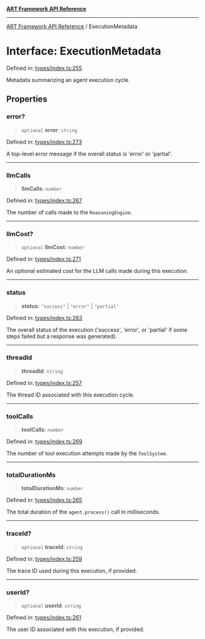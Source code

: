 [**ART Framework API Reference**](../README.md)

***

[ART Framework API Reference](../README.md) / ExecutionMetadata

# Interface: ExecutionMetadata

Defined in: [types/index.ts:255](https://github.com/hashangit/ART/blob/f2c01fe8faa76ca4df3209539d95509aac02e476/src/types/index.ts#L255)

Metadata summarizing an agent execution cycle.

## Properties

### error?

> `optional` **error**: `string`

Defined in: [types/index.ts:273](https://github.com/hashangit/ART/blob/f2c01fe8faa76ca4df3209539d95509aac02e476/src/types/index.ts#L273)

A top-level error message if the overall status is 'error' or 'partial'.

***

### llmCalls

> **llmCalls**: `number`

Defined in: [types/index.ts:267](https://github.com/hashangit/ART/blob/f2c01fe8faa76ca4df3209539d95509aac02e476/src/types/index.ts#L267)

The number of calls made to the `ReasoningEngine`.

***

### llmCost?

> `optional` **llmCost**: `number`

Defined in: [types/index.ts:271](https://github.com/hashangit/ART/blob/f2c01fe8faa76ca4df3209539d95509aac02e476/src/types/index.ts#L271)

An optional estimated cost for the LLM calls made during this execution.

***

### status

> **status**: `"success"` \| `"error"` \| `"partial"`

Defined in: [types/index.ts:263](https://github.com/hashangit/ART/blob/f2c01fe8faa76ca4df3209539d95509aac02e476/src/types/index.ts#L263)

The overall status of the execution ('success', 'error', or 'partial' if some steps failed but a response was generated).

***

### threadId

> **threadId**: `string`

Defined in: [types/index.ts:257](https://github.com/hashangit/ART/blob/f2c01fe8faa76ca4df3209539d95509aac02e476/src/types/index.ts#L257)

The thread ID associated with this execution cycle.

***

### toolCalls

> **toolCalls**: `number`

Defined in: [types/index.ts:269](https://github.com/hashangit/ART/blob/f2c01fe8faa76ca4df3209539d95509aac02e476/src/types/index.ts#L269)

The number of tool execution attempts made by the `ToolSystem`.

***

### totalDurationMs

> **totalDurationMs**: `number`

Defined in: [types/index.ts:265](https://github.com/hashangit/ART/blob/f2c01fe8faa76ca4df3209539d95509aac02e476/src/types/index.ts#L265)

The total duration of the `agent.process()` call in milliseconds.

***

### traceId?

> `optional` **traceId**: `string`

Defined in: [types/index.ts:259](https://github.com/hashangit/ART/blob/f2c01fe8faa76ca4df3209539d95509aac02e476/src/types/index.ts#L259)

The trace ID used during this execution, if provided.

***

### userId?

> `optional` **userId**: `string`

Defined in: [types/index.ts:261](https://github.com/hashangit/ART/blob/f2c01fe8faa76ca4df3209539d95509aac02e476/src/types/index.ts#L261)

The user ID associated with this execution, if provided.
